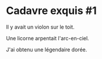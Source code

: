 # Cadavre exquis #1

Il y avait un violon sur le toit.

Une licorne arpentait l'arc-en-ciel.

J'ai obtenu une légendaire dorée.
